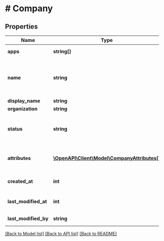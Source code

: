 # # Company

## Properties

Name | Type | Description | Notes
------------ | ------------- | ------------- | -------------
**apps** | **string[]** | Output only. Apps associated with the company. | [optional]
**name** | **string** | Name of the company. See &lt;a href&#x3D;\&quot;https://docs.apigee.com/api-platform/reference/naming-guidelines\&quot;&gt;naming restrictions&lt;/a&gt;. Required when creating a company. | [optional]
**display_name** | **string** | Display name for the company. | [optional]
**organization** | **string** | Output only. Organization name. | [optional]
**status** | **string** | Output only. Status of the company. Valid values are &#x60;active&#x60; or &#x60;inactive&#x60;. Defaults to &#x60;active&#x60; when creating the company. To change the value, see Update a company. | [optional]
**attributes** | [**\OpenAPI\Client\Model\CompanyAttributes[]**](CompanyAttributes.md) | Name/value formatted attributes used to extend the default company profile. **Note**: With Apigee Edge for Public Cloud, the custom attribute limit is 18. | [optional]
**created_at** | **int** | Output only. Time when the company was last modified in seconds since epoch. | [optional]
**last_modified_at** | **int** | Output only. Time when the company was last modified in seconds since epoch. | [optional]
**last_modified_by** | **string** | Output only. Email address of developer that last modified the company. | [optional]

[[Back to Model list]](../../README.md#models) [[Back to API list]](../../README.md#endpoints) [[Back to README]](../../README.md)

